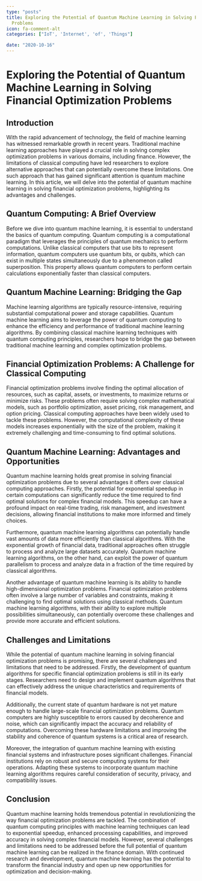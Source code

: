 ```yaml
---
type: "posts"
title: Exploring the Potential of Quantum Machine Learning in Solving Financial Optimization
  Problems
icon: fa-comment-alt
categories: ["IoT', 'Internet', 'of', 'Things"]

date: "2020-10-16"
---
```




# Exploring the Potential of Quantum Machine Learning in Solving Financial Optimization Problems

## Introduction

With the rapid advancement of technology, the field of machine learning has witnessed remarkable growth in recent years. Traditional machine learning approaches have played a crucial role in solving complex optimization problems in various domains, including finance. However, the limitations of classical computing have led researchers to explore alternative approaches that can potentially overcome these limitations. One such approach that has gained significant attention is quantum machine learning. In this article, we will delve into the potential of quantum machine learning in solving financial optimization problems, highlighting its advantages and challenges.

## Quantum Computing: A Brief Overview

Before we dive into quantum machine learning, it is essential to understand the basics of quantum computing. Quantum computing is a computational paradigm that leverages the principles of quantum mechanics to perform computations. Unlike classical computers that use bits to represent information, quantum computers use quantum bits, or qubits, which can exist in multiple states simultaneously due to a phenomenon called superposition. This property allows quantum computers to perform certain calculations exponentially faster than classical computers.

## Quantum Machine Learning: Bridging the Gap

Machine learning algorithms are typically resource-intensive, requiring substantial computational power and storage capabilities. Quantum machine learning aims to leverage the power of quantum computing to enhance the efficiency and performance of traditional machine learning algorithms. By combining classical machine learning techniques with quantum computing principles, researchers hope to bridge the gap between traditional machine learning and complex optimization problems.

## Financial Optimization Problems: A Challenge for Classical Computing

Financial optimization problems involve finding the optimal allocation of resources, such as capital, assets, or investments, to maximize returns or minimize risks. These problems often require solving complex mathematical models, such as portfolio optimization, asset pricing, risk management, and option pricing. Classical computing approaches have been widely used to tackle these problems. However, the computational complexity of these models increases exponentially with the size of the problem, making it extremely challenging and time-consuming to find optimal solutions.

## Quantum Machine Learning: Advantages and Opportunities

Quantum machine learning holds great promise in solving financial optimization problems due to several advantages it offers over classical computing approaches. Firstly, the potential for exponential speedup in certain computations can significantly reduce the time required to find optimal solutions for complex financial models. This speedup can have a profound impact on real-time trading, risk management, and investment decisions, allowing financial institutions to make more informed and timely choices.

Furthermore, quantum machine learning algorithms can potentially handle vast amounts of data more efficiently than classical algorithms. With the exponential growth of financial data, traditional approaches often struggle to process and analyze large datasets accurately. Quantum machine learning algorithms, on the other hand, can exploit the power of quantum parallelism to process and analyze data in a fraction of the time required by classical algorithms.

Another advantage of quantum machine learning is its ability to handle high-dimensional optimization problems. Financial optimization problems often involve a large number of variables and constraints, making it challenging to find optimal solutions using classical methods. Quantum machine learning algorithms, with their ability to explore multiple possibilities simultaneously, can potentially overcome these challenges and provide more accurate and efficient solutions.

## Challenges and Limitations

While the potential of quantum machine learning in solving financial optimization problems is promising, there are several challenges and limitations that need to be addressed. Firstly, the development of quantum algorithms for specific financial optimization problems is still in its early stages. Researchers need to design and implement quantum algorithms that can effectively address the unique characteristics and requirements of financial models.

Additionally, the current state of quantum hardware is not yet mature enough to handle large-scale financial optimization problems. Quantum computers are highly susceptible to errors caused by decoherence and noise, which can significantly impact the accuracy and reliability of computations. Overcoming these hardware limitations and improving the stability and coherence of quantum systems is a critical area of research.

Moreover, the integration of quantum machine learning with existing financial systems and infrastructure poses significant challenges. Financial institutions rely on robust and secure computing systems for their operations. Adapting these systems to incorporate quantum machine learning algorithms requires careful consideration of security, privacy, and compatibility issues.

## Conclusion

Quantum machine learning holds tremendous potential in revolutionizing the way financial optimization problems are tackled. The combination of quantum computing principles with machine learning techniques can lead to exponential speedup, enhanced processing capabilities, and improved accuracy in solving complex financial models. However, several challenges and limitations need to be addressed before the full potential of quantum machine learning can be realized in the finance domain. With continued research and development, quantum machine learning has the potential to transform the financial industry and open up new opportunities for optimization and decision-making.